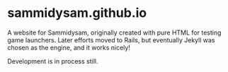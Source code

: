 sammidysam.github.io
====================

A website for Sammidysam, originally created with pure HTML for testing game launchers.  Later efforts moved to Rails, but eventually Jekyll was chosen as the engine, and it works nicely!

Development is in process still.
